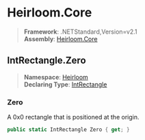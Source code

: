 # Heirloom.Core

> **Framework**: .NETStandard,Version=v2.1  
> **Assembly**: [Heirloom.Core][0]  

## IntRectangle.Zero

> **Namespace**: [Heirloom][0]  
> **Declaring Type**: [IntRectangle][1]  

### Zero

A 0x0 rectangle that is positioned at the origin.

```cs
public static IntRectangle Zero { get; }
```

[0]: ../../../Heirloom.Core.md
[1]: ../IntRectangle.md
